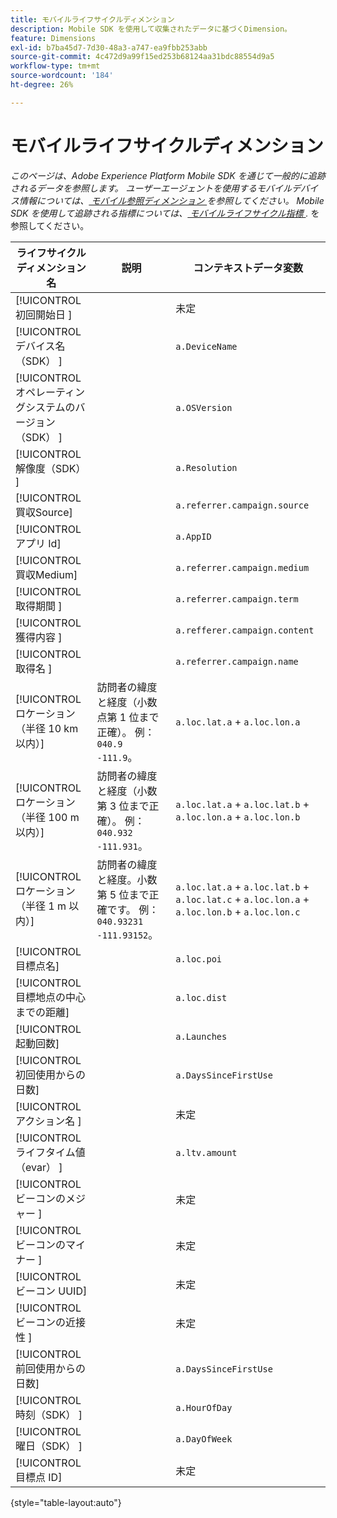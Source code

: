 ```yaml
---
title: モバイルライフサイクルディメンション
description: Mobile SDK を使用して収集されたデータに基づくDimension。
feature: Dimensions
exl-id: b7ba45d7-7d30-48a3-a747-ea9fbb253abb
source-git-commit: 4c472d9a99f15ed253b68124aa31bdc88554d9a5
workflow-type: tm+mt
source-wordcount: '184'
ht-degree: 26%

---
```


# モバイルライフサイクルディメンション

*このページは、Adobe Experience Platform Mobile SDK を通じて一般的に追跡されるデータを参照します。 ユーザーエージェントを使用するモバイルデバイス情報については、[ モバイル参照ディメンション ](mobile-dimensions.md) を参照してください。 Mobile SDK を使用して追跡される指標については、[ モバイルライフサイクル指標 ](../metrics/lifecycle-metrics.md).* を参照してください。

| ライフサイクルディメンション名 | 説明 | コンテキストデータ変数 |
| --- | --- | --- |
| [!UICONTROL  初回開始日 ] | | 未定 |
| [!UICONTROL  デバイス名（SDK） ] | | `a.DeviceName` |
| [!UICONTROL  オペレーティングシステムのバージョン （SDK） ] | | `a.OSVersion` |
| [!UICONTROL  解像度（SDK） ] | | `a.Resolution` |
| [!UICONTROL  買収Source] | | `a.referrer.campaign.source` |
| [!UICONTROL  アプリ Id] | | `a.AppID` |
| [!UICONTROL  買収Medium] | | `a.referrer.campaign.medium` |
| [!UICONTROL  取得期間 ] | | `a.referrer.campaign.term` |
| [!UICONTROL  獲得内容 ] | | `a.refferer.campaign.content` |
| [!UICONTROL  取得名 ] | | `a.referrer.campaign.name` |
| [!UICONTROL ロケーション（半径 10 km 以内）] | 訪問者の緯度と経度（小数点第 1 位まで正確）。 例：`040.9` `-111.9`。 | `a.loc.lat.a` + `a.loc.lon.a` |
| [!UICONTROL ロケーション（半径 100 m 以内）] | 訪問者の緯度と経度（小数第 3 位まで正確）。 例：`040.932` `-111.931`。 | `a.loc.lat.a` + `a.loc.lat.b` + `a.loc.lon.a` + `a.loc.lon.b` |
| [!UICONTROL ロケーション（半径 1 m 以内）] | 訪問者の緯度と経度。小数第 5 位まで正確です。 例：`040.93231` `-111.93152`。 | `a.loc.lat.a` + `a.loc.lat.b` + `a.loc.lat.c` + `a.loc.lon.a` + `a.loc.lon.b` + `a.loc.lon.c` |
| [!UICONTROL 目標点名] | | `a.loc.poi` |
| [!UICONTROL 目標地点の中心までの距離] | | `a.loc.dist` |
| [!UICONTROL 起動回数] | | `a.Launches` |
| [!UICONTROL 初回使用からの日数] | | `a.DaysSinceFirstUse` |
| [!UICONTROL  アクション名 ] | | 未定 |
| [!UICONTROL  ライフタイム値（evar） ] | | `a.ltv.amount` |
| [!UICONTROL  ビーコンのメジャー ] | | 未定 |
| [!UICONTROL  ビーコンのマイナー ] | | 未定 |
| [!UICONTROL  ビーコン UUID] | | 未定 |
| [!UICONTROL  ビーコンの近接性 ] | | 未定 |
| [!UICONTROL 前回使用からの日数] | | `a.DaysSinceFirstUse` |
| [!UICONTROL  時刻（SDK） ] | | `a.HourOfDay` |
| [!UICONTROL  曜日（SDK） ] | | `a.DayOfWeek` |
| [!UICONTROL  目標点 ID] | | 未定 |

{style="table-layout:auto"}

<!-- Missing: Install Date -->
